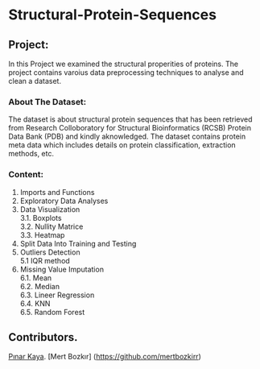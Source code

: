 # Structural-Protein-Sequences  
## **Project:**     
In this Project we examined the structural properities of proteins.
The project contains varoius data preprocessing techniques to analyse and
clean a dataset.  
### **About The Dataset:**      
The dataset is about structural protein sequences that has been retrieved from
Research Colloboratory for Structural Bioinformatics (RCSB) Protein Data Bank
(PDB) and kindly aknowledged.
The dataset contains protein meta data which includes details on protein
classification, extraction methods, etc.  
### **Content:**  
1. Imports and Functions
2. Exploratory Data Analyses
3. Data Visualization  
3.1. Boxplots  
3.2. Nullity Matrice  
3.3. Heatmap  
4. Split Data Into Training and Testing
5. Outliers Detection  
5.1 IQR method  
6. Missing Value Imputation  
6.1. Mean  
6.2. Median  
6.3. Lineer Regression  
6.4. KNN  
6.5. Random Forest  
## **Contributors**. 
[Pınar Kaya](https://github.com/PinarKaya). 
[Mert Bozkır] (https://github.com/mertbozkirr)
